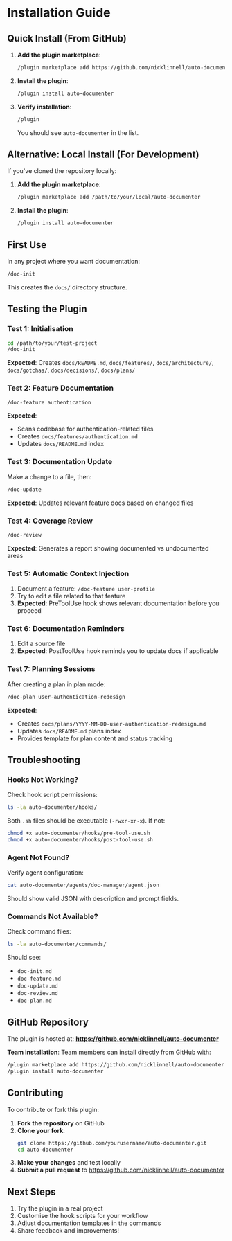 # Installation Guide

## Quick Install (From GitHub)

1. **Add the plugin marketplace**:
   ```bash
   /plugin marketplace add https://github.com/nicklinnell/auto-documenter.git
   ```

2. **Install the plugin**:
   ```bash
   /plugin install auto-documenter
   ```

3. **Verify installation**:
   ```bash
   /plugin
   ```
   You should see `auto-documenter` in the list.

## Alternative: Local Install (For Development)

If you've cloned the repository locally:

1. **Add the plugin marketplace**:
   ```bash
   /plugin marketplace add /path/to/your/local/auto-documenter
   ```

2. **Install the plugin**:
   ```bash
   /plugin install auto-documenter
   ```

## First Use

In any project where you want documentation:

```bash
/doc-init
```

This creates the `docs/` directory structure.

## Testing the Plugin

### Test 1: Initialisation
```bash
cd /path/to/your/test-project
/doc-init
```

**Expected**: Creates `docs/README.md`, `docs/features/`, `docs/architecture/`, `docs/gotchas/`, `docs/decisions/`, `docs/plans/`

### Test 2: Feature Documentation
```bash
/doc-feature authentication
```

**Expected**:
- Scans codebase for authentication-related files
- Creates `docs/features/authentication.md`
- Updates `docs/README.md` index

### Test 3: Documentation Update
Make a change to a file, then:
```bash
/doc-update
```

**Expected**: Updates relevant feature docs based on changed files

### Test 4: Coverage Review
```bash
/doc-review
```

**Expected**: Generates a report showing documented vs undocumented areas

### Test 5: Automatic Context Injection
1. Document a feature: `/doc-feature user-profile`
2. Try to edit a file related to that feature
3. **Expected**: PreToolUse hook shows relevant documentation before you proceed

### Test 6: Documentation Reminders
1. Edit a source file
2. **Expected**: PostToolUse hook reminds you to update docs if applicable

### Test 7: Planning Sessions
After creating a plan in plan mode:
```bash
/doc-plan user-authentication-redesign
```

**Expected**:
- Creates `docs/plans/YYYY-MM-DD-user-authentication-redesign.md`
- Updates `docs/README.md` plans index
- Provides template for plan content and status tracking

## Troubleshooting

### Hooks Not Working?

Check hook script permissions:
```bash
ls -la auto-documenter/hooks/
```

Both `.sh` files should be executable (`-rwxr-xr-x`). If not:
```bash
chmod +x auto-documenter/hooks/pre-tool-use.sh
chmod +x auto-documenter/hooks/post-tool-use.sh
```

### Agent Not Found?

Verify agent configuration:
```bash
cat auto-documenter/agents/doc-manager/agent.json
```

Should show valid JSON with description and prompt fields.

### Commands Not Available?

Check command files:
```bash
ls -la auto-documenter/commands/
```

Should see:
- `doc-init.md`
- `doc-feature.md`
- `doc-update.md`
- `doc-review.md`
- `doc-plan.md`

## GitHub Repository

The plugin is hosted at: **https://github.com/nicklinnell/auto-documenter**

**Team installation**:
Team members can install directly from GitHub with:
```bash
/plugin marketplace add https://github.com/nicklinnell/auto-documenter.git
/plugin install auto-documenter
```

## Contributing

To contribute or fork this plugin:

1. **Fork the repository** on GitHub
2. **Clone your fork**:
   ```bash
   git clone https://github.com/yourusername/auto-documenter.git
   cd auto-documenter
   ```
3. **Make your changes** and test locally
4. **Submit a pull request** to https://github.com/nicklinnell/auto-documenter

## Next Steps

1. Try the plugin in a real project
2. Customise the hook scripts for your workflow
3. Adjust documentation templates in the commands
4. Share feedback and improvements!
